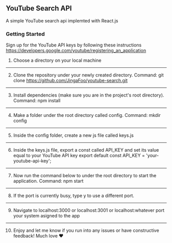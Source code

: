 ## YouTube Search API

A simple YouTube search api implemted with React.js

### Getting Started

Sign up for the YouTube API keys by following these instructions
https://developers.google.com/youtube/registering_an_application

1. Choose a directory on your local machine
-----------------------------------------
2. Clone the repository under your newly created directory. 
Command: 
git clone https://github.com/JingaFoo/youtube-search.git
-----------------------------------------
3. Install dependencies (make sure you are in the project's root directory). 
Command: 
npm install
-----------------------------------------
4. Make a folder under the root directory called config. 
Command: 
mkdir config
-----------------------------------------
5. Inside the config folder, create a new js file called keys.js
-----------------------------------------
6. Inside the keys.js file, export a const called API_KEY and set its value equal to your YouTube API key
export default const API_KEY = 'your-youtube-api-key';
-----------------------------------------
7. Now run the command below to under the root directory to start the application. 
Command: 
npm start
-----------------------------------------
8. If the port is currently busy, type y to use a different port.
-----------------------------------------
9. Navigate to localhost:3000 or localhost:3001 or localhost:whatever port your system asigned to the app
-----------------------------------------
10. Enjoy and let me know if you run into any issues or have constructive feedback! Much love :heart:


